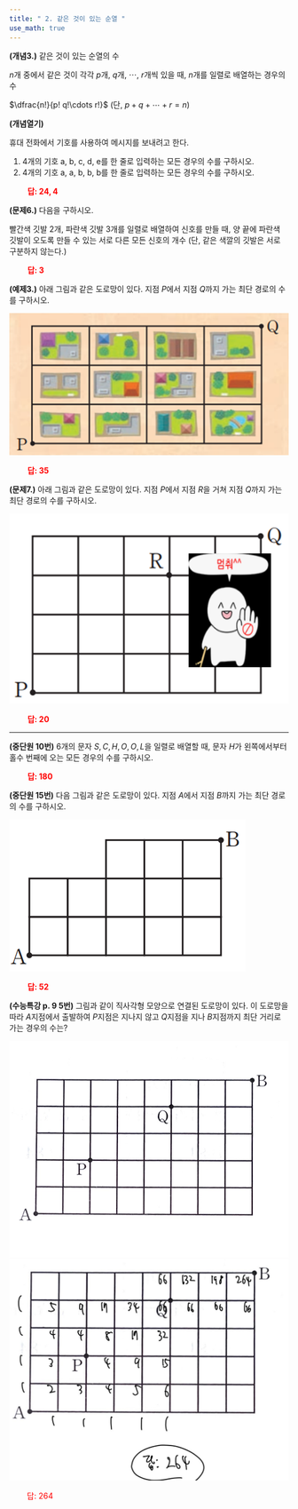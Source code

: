```yaml
---
title: " 2. 같은 것이 있는 순열 "
use_math: true
---
```



**(개념3.)** 같은 것이 있는 순열의 수

$n$개 중에서 같은 것이 각각 $p$개, $q$개, $\cdots$, $r$개씩 있을 때, $n$개를 일렬로 배열하는 경우의 수

$\dfrac{n!}{p! q!\cdots r!}$ (단, $p+q+\cdots+r=n$)

**(개념열기)**

휴대 전화에서 기호를 사용하여 메시지를 보내려고 한다.

1. 4개의 기호 a, b, c, d, e를 한 줄로 입력하는 모든 경우의 수를 구하시오.
2. 4개의 기호 a, a, b, b, b를 한 줄로 입력하는 모든 경우의 수를 구하시오.

**<span style="color: red;">$\qquad$답: $24, 4$</span>**

**(문제6.)** 다음을 구하시오.

빨간색 깃발 2개, 파란색 깃발 3개를 일렬로 배열하여 신호를 만들 때, 양 끝에 파란색 깃발이 오도록 만들 수 있는 서로 다른 모든 신호의 개수 (단, 같은 색깔의 깃발은 서로 구분하지 않는다.)

**<span style="color: red;">$\qquad$답: $3$</span>**


**(예제3.)** 아래 그림과 같은 도로망이 있다. 지점 $P$에서 지점 $Q$까지 가는 최단 경로의 수를 구하시오.

<img src="/assets/Pasted image 20240306144524.png"/>

**<span style="color: red;">$\qquad$답: $35$</span>**

**(문제7.)** 아래 그림과 같은 도로망이 있다. 지점 $P$에서 지점 $R$을 거쳐 지점 $Q$까지 가는 최단 경로의 수를 구하시오.

<img src="/assets/screenshot001.png"/>

**<span style="color: red;">$\qquad$답: $20$</span>**

***

**(중단원 10번)** 6개의 문자 $S, C, H, O, O, L$을 일렬로 배열할 때, 문자 $H$가 왼쪽에서부터 홀수 번째에 오는 모든 경우의 수를 구하시오.

**<span style="color: red;">$\qquad$답: $180$</span>**

**(중단원 15번)** 다음 그림과 같은 도로망이 있다. 지점 $A$에서 지점 $B$까지 가는 최단 경로의 수를 구하시오.

<img src="/assets/Pasted image 20240306144918.png"/>

**<span style="color: red;">$\qquad$답: $52$</span>**

**(수능특강 p. 9 5번)** 그림과 같이 직사각형 모양으로 연결된 도로망이 있다. 이 도로망을 따라 $A$지점에서 출발하여 $P$지점은 지나지 않고 $Q$지점을 지나 $B$지점까지 최단 거리로 가는 경우의 수는?

<img src="/assets/Pasted image 20240310224623.png"/>

<img src="/assets/Pasted image 20240310225612.png"/>

<span style="color: red;">$\qquad$답: $264$</span>

